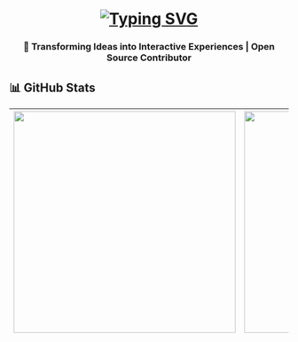 <h1 align="center">
<a href="https://git.io/typing-svg">
<img src="[https://readme-typing-svg.demolab.com?font=Fira+Code&weight=600&size=30&duration=4000&pause=1000&color=58A6FF&center=true&vCenter=true&width=500&lines=Hi+👋%2C+I'm+Wajiha+Kulsum;Frontend+Developer;React+Specialist;UI%2FUX+Enthusiast](https://readme-typing-svg.demolab.com/?font=Fira+Code&weight=600&size=30&duration=4000&pause=1000&color=58A6FF&center=true&vCenter=true&width=500&lines=Hi+%F0%9F%91%8B%2C+I%27m+Wajiha+Kulsum;Frontend+Developer;React+Specialist;UI%2FUX+Enthusiast)" alt="Typing SVG" />
</a>
</h1>

<h3 align="center">🚀 Transforming Ideas into Interactive Experiences | Open Source Contributor</h3>

## 📊 GitHub Stats

<div align="center">

| <img src="https://github-readme-stats.vercel.app/api?username=Wajiha-Kulsum&show_icons=true&theme=radical" width="400"> | <img src="https://github-readme-streak-stats.herokuapp.com/?user=Wajiha-Kulsum&theme=radical" width="400"> |
| --- | --- |

[](https://github-readme-activity-graph.vercel.app/graph?username=Wajiha-Kulsum&theme=react-dark&hide_border=true&area=true)

</div>
